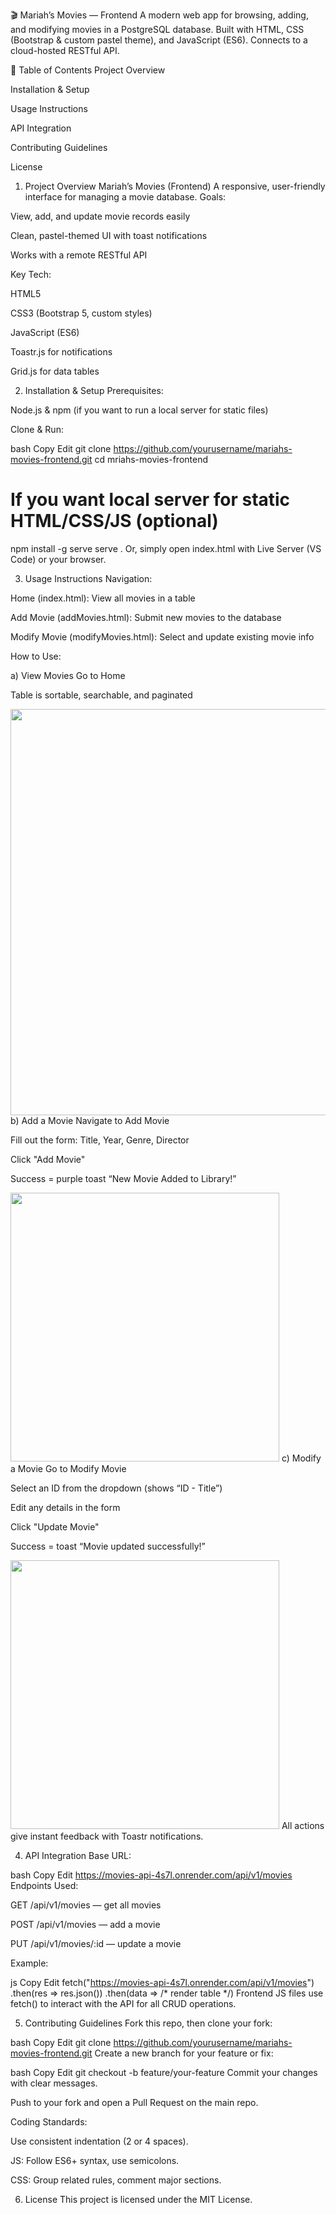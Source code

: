 🎬 Mariah’s Movies — Frontend
A modern web app for browsing, adding, and modifying movies in a PostgreSQL database.
Built with HTML, CSS (Bootstrap & custom pastel theme), and JavaScript (ES6).
Connects to a cloud-hosted RESTful API.

📑 Table of Contents
Project Overview

Installation & Setup

Usage Instructions

API Integration

Contributing Guidelines

License

1. Project Overview
Mariah’s Movies (Frontend)
A responsive, user-friendly interface for managing a movie database.
Goals:

View, add, and update movie records easily

Clean, pastel-themed UI with toast notifications

Works with a remote RESTful API

Key Tech:

HTML5

CSS3 (Bootstrap 5, custom styles)

JavaScript (ES6)

Toastr.js for notifications

Grid.js for data tables

2. Installation & Setup
Prerequisites:

Node.js & npm (if you want to run a local server for static files)

Clone & Run:

bash
Copy
Edit
git clone https://github.com/yourusername/mariahs-movies-frontend.git
cd mriahs-movies-frontend
# If you want local server for static HTML/CSS/JS (optional)
npm install -g serve
serve .
Or, simply open index.html with Live Server (VS Code) or your browser.

3. Usage Instructions
Navigation:

Home (index.html): View all movies in a table

Add Movie (addMovies.html): Submit new movies to the database

Modify Movie (modifyMovies.html): Select and update existing movie info

How to Use:

a) View Movies
Go to Home

Table is sortable, searchable, and paginated

<img src="images/movies-table.png" width="650">
b) Add a Movie
Navigate to Add Movie

Fill out the form: Title, Year, Genre, Director

Click "Add Movie"

Success = purple toast “New Movie Added to Library!”

<img src="images/add-movie-form.png" width="430">
c) Modify a Movie
Go to Modify Movie

Select an ID from the dropdown (shows “ID - Title”)

Edit any details in the form

Click "Update Movie"

Success = toast “Movie updated successfully!”

<img src="images/modify-movie-form.png" width="430">
All actions give instant feedback with Toastr notifications.

4. API Integration
Base URL:

bash
Copy
Edit
https://movies-api-4s7l.onrender.com/api/v1/movies
Endpoints Used:

GET /api/v1/movies — get all movies

POST /api/v1/movies — add a movie

PUT /api/v1/movies/:id — update a movie

Example:

js
Copy
Edit
fetch("https://movies-api-4s7l.onrender.com/api/v1/movies")
  .then(res => res.json())
  .then(data => /* render table */)
Frontend JS files use fetch() to interact with the API for all CRUD operations.

5. Contributing Guidelines
Fork this repo, then clone your fork:

bash
Copy
Edit
git clone https://github.com/yourusername/mariahs-movies-frontend.git
Create a new branch for your feature or fix:

bash
Copy
Edit
git checkout -b feature/your-feature
Commit your changes with clear messages.

Push to your fork and open a Pull Request on the main repo.

Coding Standards:

Use consistent indentation (2 or 4 spaces).

JS: Follow ES6+ syntax, use semicolons.

CSS: Group related rules, comment major sections.

6. License
This project is licensed under the MIT License.